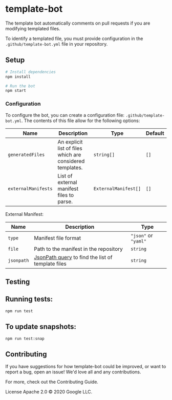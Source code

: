 # template-bot

The template bot automatically comments on pull requests if you are modifying templated files.

To identify a templated file, you must provide configuration in the `.github/template-bot.yml` file in your repository.

## Setup

```sh
# Install dependencies
npm install

# Run the bot
npm start
```

### Configuration

To configure the bot, you can create a configuration file:
`.github/template-bot.yml`. The contents of this file allow for the following
options:

| Name | Description | Type | Default |
| ---- | ----------- | ---- | ------- |
| `generatedFiles`    | An explicit list of files which are considered templates. | `string[]` | `[]` |
| `externalManifests` | List of external manifest files to parse. | `ExternalManifest[]` | `[]` |

External Manifest:

| Name | Description | Type |
| ---- | ----------- | ---- |
| `type` | Manifest file format | `"json"` or `"yaml"` |
| `file` | Path to the manifest in the repository | `string` |
| `jsonpath` | [JsonPath query](https://goessner.net/articles/JsonPath/) to find the list of template files | `string` |

## Testing

## Running tests:

`npm run test`

## To update snapshots:

`npm run test:snap`

## Contributing

If you have suggestions for how template-bot could be improved, or want to report a bug, open an issue! We'd love all and any contributions.

For more, check out the Contributing Guide.

License
Apache 2.0 © 2020 Google LLC.